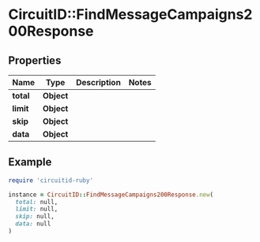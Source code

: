 # CircuitID::FindMessageCampaigns200Response

## Properties

| Name | Type | Description | Notes |
| ---- | ---- | ----------- | ----- |
| **total** | **Object** |  |  |
| **limit** | **Object** |  |  |
| **skip** | **Object** |  |  |
| **data** | **Object** |  |  |

## Example

```ruby
require 'circuitid-ruby'

instance = CircuitID::FindMessageCampaigns200Response.new(
  total: null,
  limit: null,
  skip: null,
  data: null
)
```

